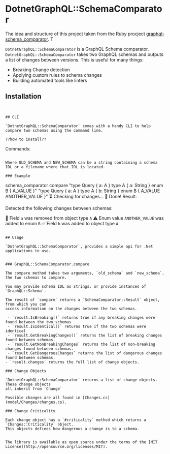 # DotnetGraphQL::SchemaComparator

The idea and structure of this project taken from the Ruby procject [graphql-schema_comparator](https://github.com/xuorig/graphql-schema_comparator). T

`DotnetGraphQL::SchemaComparator` is a GraphQL Schema comparator.  `DotnetGraphQL::SchemaComparator` takes two GraphQL schemas and outputs a list of changes between versions. This is useful for many things:

  - Breaking Change detection
  - Applying custom rules to schema changes
  - Building automated tools like linters

## Installation

```


## CLI

`DotnetGraphQL::SchemaComparator` comes with a handy CLI to help compare two schemas using the command line.

??how to install??

```
Commands:

```

Where OLD_SCHEMA and NEW_SCHEMA can be a string containing a schema IDL or a filename where that IDL is located.

### Example

```
schema_comparator compare "type Query { a: A } type A { a: String } enum B { A_VALUE }" "type Query { a: A } type A { b: String } enum B { A_VALUE ANOTHER_VALUE }"
⏳  Checking for changes...
🎉  Done! Result:

Detected the following changes between schemas:

🛑  Field `a` was removed from object type `A`
⚠️  Enum value `ANOTHER_VALUE` was added to enum `B`
✅  Field `b` was added to object type `A`
```

## Usage

`DotnetGraphQL::SchemaComparator`, provides a simple api for .Net applications to use.


### GraphQL::SchemaComparator.compare

The compare method takes two arguments, `old_schema` and `new_schema`, the two schemas to compare.

You may provide schema IDL as strings, or provide instances of `GraphQL::Schema`.

The result of `compare` returns a `SchemaComparator::Result` object, from which you can
access information on the changes between the two schemas.

 - `result.IsBreaking()` returns true if any breaking changes were found between the two schemas
 - `result.IsIdentical()` returns true if the two schemas were identical
 - `result.GetBreakingChanges()` returns the list of breaking changes found between schemas.
 - `result.GetNonBreakingChanges` returns the list of non-breaking changes found between schemas.
 - `result.GetDangerousChanges` returns the list of dangerous changes found between schemas.
- `result.changes` returns the full list of change objects.

### Change Objects

`DotnetGraphQL::SchemaComparator` returns a list of change objects. These change objects
all inherit from `Change`

Possible changes are all found in [Changes.cs](model/Changes/changes.cs).

### Change Criticality

Each change object has a `#criticality` method which returns a `Changes::Criticality` object.
This objects defines how dangerous a change is to a schema.


The library is available as open source under the terms of the [MIT License](http://opensource.org/licenses/MIT).
